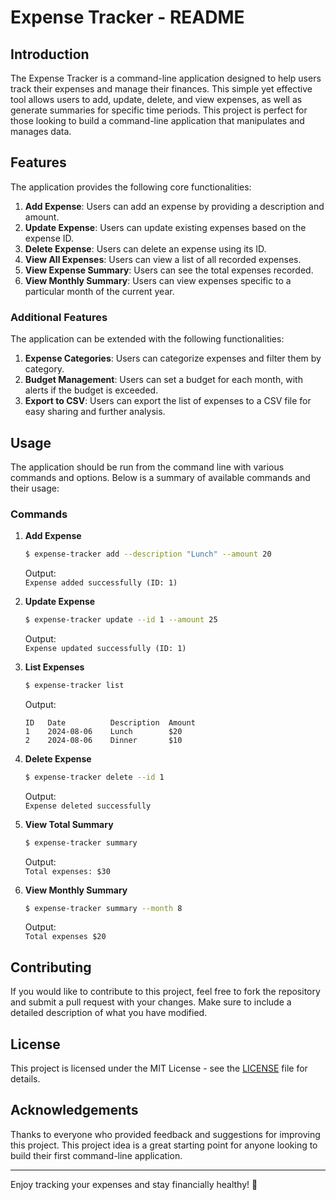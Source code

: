 # Expense Tracker - README

## Introduction
The Expense Tracker is a command-line application designed to help users track their expenses and manage their finances. This simple yet effective tool allows users to add, update, delete, and view expenses, as well as generate summaries for specific time periods. This project is perfect for those looking to build a command-line application that manipulates and manages data.

## Features
The application provides the following core functionalities:

1. **Add Expense**: Users can add an expense by providing a description and amount.
2. **Update Expense**: Users can update existing expenses based on the expense ID.
3. **Delete Expense**: Users can delete an expense using its ID.
4. **View All Expenses**: Users can view a list of all recorded expenses.
5. **View Expense Summary**: Users can see the total expenses recorded.
6. **View Monthly Summary**: Users can view expenses specific to a particular month of the current year.

### Additional Features
The application can be extended with the following functionalities:

1. **Expense Categories**: Users can categorize expenses and filter them by category.
2. **Budget Management**: Users can set a budget for each month, with alerts if the budget is exceeded.
3. **Export to CSV**: Users can export the list of expenses to a CSV file for easy sharing and further analysis.

## Usage
The application should be run from the command line with various commands and options. Below is a summary of available commands and their usage:

### Commands
1. **Add Expense**
    ```bash
    $ expense-tracker add --description "Lunch" --amount 20
    ```
    Output:  
    `Expense added successfully (ID: 1)`

2. **Update Expense**
    ```bash
    $ expense-tracker update --id 1 --amount 25
    ```
    Output:  
    `Expense updated successfully (ID: 1)`

3. **List Expenses**
    ```bash
    $ expense-tracker list
    ```
    Output:  
    ```
    ID   Date          Description  Amount
    1    2024-08-06    Lunch        $20
    2    2024-08-06    Dinner       $10
    ```

4. **Delete Expense**
    ```bash
    $ expense-tracker delete --id 1
    ```
    Output:  
    `Expense deleted successfully`

5. **View Total Summary**
    ```bash
    $ expense-tracker summary
    ```
    Output:  
    `Total expenses: $30`

6. **View Monthly Summary**
    ```bash
    $ expense-tracker summary --month 8
    ```
    Output:  
    `Total expenses $20`

## Contributing
If you would like to contribute to this project, feel free to fork the repository and submit a pull request with your changes. Make sure to include a detailed description of what you have modified.

## License
This project is licensed under the MIT License - see the [LICENSE](LICENSE) file for details.

## Acknowledgements
Thanks to everyone who provided feedback and suggestions for improving this project. This project idea is a great starting point for anyone looking to build their first command-line application.

---

Enjoy tracking your expenses and stay financially healthy! 💸

